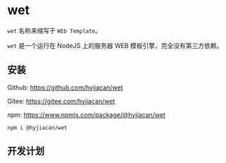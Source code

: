 # wet

`wet` 名称来缩写于 `WEb Template`。

`wet` 是一个运行在 NodeJS 上的服务器 WEB 模板引擎，完全没有第三方依赖。

## 安装

Github: https://github.com/hyjiacan/wet

Gitee: https://gitee.com/hyjiacan/wet

npm: https://www.npmjs.com/package/@hyjiacan/wet

```shell
npm i @hyjiacan/wet
```

## 开发计划
